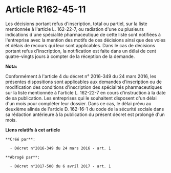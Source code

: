 # Article R162-45-11

Les décisions portant refus d'inscription, total ou partiel, sur la liste mentionnée à l'article L. 162-22-7, ou radiation
d'une ou plusieurs indications d'une spécialité pharmaceutique de cette liste sont notifiées à l'entreprise avec la mention
des motifs de ces décisions ainsi que des voies et délais de recours qui leur sont applicables. Dans le cas de décisions
portant refus d'inscription, la notification est faite dans un délai de cent quatre-vingts jours à compter de la réception de
la demande.

**Nota:**

Conformément à l'article 4 du décret n° 2016-349 du 24 mars 2016, les présentes dispositions sont applicables aux demandes
d'inscription ou de modification des conditions d'inscription des spécialités pharmaceutiques sur la liste mentionnée à
l'article L. 162-22-7 en cours d'instruction à la date de sa publication. Les entreprises qui le souhaitent disposent d'un
délai d'un mois pour compléter leur dossier. Dans ce cas, le délai prévu au deuxième alinéa de l'article D. 162-16-1 du code
de la sécurité sociale dans sa rédaction antérieure à la publication du présent décret est prolongé d'un mois.

**Liens relatifs à cet article**

	**Créé par**:

	  - Décret n°2016-349 du 24 mars 2016 - art. 1

	**Abrogé par**:

	  - Décret n°2017-500 du 6 avril 2017 - art. 1

